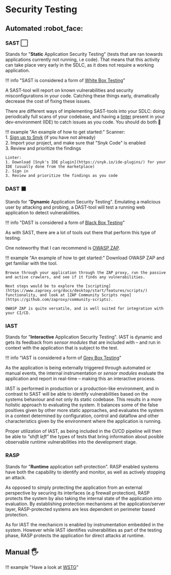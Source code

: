 # Security Testing

## Automated :robot_face:

### SAST ⬜

Stands for "**Static** Application Security Testing" (tests that are ran towards applications currently not running,  i.e code). That means that this activity can take place very early in the SDLC, as it does not require a working application.

!!! info "SAST is considered a form of [White Box Testing](https://en.wikipedia.org/wiki/White-box_testing)"

A SAST-tool will report on known vulnerabilities and security misconfigurations in your code. Catching these things early, dramatically decrease the cost of fixing these issues.

There are different ways of implementing SAST-tools into your SDLC: doing periodically full scans of your codebase, and having a [linter](https://en.wikipedia.org/wiki/Lint_(software)) present in your dev-environment (IDE) to catch issues as you code. You should do both :muscle:

!!! example "An example of how to get started:"
    Scanner:  
    1. [Sign up to Snyk](/appsec/snyk) (if you have not already)  
    2. Import your project, and make sure that "Snyk Code" is enabled  
    3. Review and prioritize the findings  

    Linter:  
    1. Download [Snyk's IDE plugin](https://snyk.io/ide-plugins/) for your IDE (usually done from the marketplace)  
    2. Sign in  
    3. Review and prioritize the findings as you code 

### DAST ⬛

Stands for "**Dynamic** Application Security Testing". Emulating a malicious user by attacking and probing, a DAST-tool will test a running web application to detect vulnerabilities.

!!! info "DAST is considered a form of [Black Box Testing](https://en.wikipedia.org/wiki/Black-box_testing)"

As with SAST, there are a lot of tools out there that perform this type of testing.

One noteworthy that I can recommend is [OWASP ZAP](https://www.zaproxy.org/).

!!! example "An example of how to get started:"
    Download OWASP ZAP and get familiar with the tool.

    Browse through your application through the ZAP proxy, run the passive and active crawlers, and see if it finds any vulnerabilities.

    Next steps would be to explore the [scripting](https://www.zaproxy.org/docs/desktop/start/features/scripts/) functionality, and look at [ZAP Community Scripts repo](https://github.com/zaproxy/community-scripts).

    OWASP ZAP is quite versatile, and is well suited for integration with your CI/CD. 

### IAST

Stands for "**Interactive** Application Security Testing". IAST is dynamic and gets its feedback from _sensor modules_ that are included with – and run in context with the application that is subject to the test.

!!! info "IAST is considered a form of [Grey Box Testing](https://en.wikipedia.org/wiki/Gray-box_testing)"

As the application is being externally triggered through automated or manual events, the internal instrumentation or _sensor modules_ evaluate the application and report in real-time – making this an interactive process.

IAST is performed in production or a production-like environment, and in contrast to SAST will be able to identify vulnerabilities based on the systems behaviour and not only its static codebase. 
This results in a more holistic approach to evaluating the system. 
It balances some of the false positives given by other more static approaches, and evaluates the system in a context determined by configuration, control and dataflow and other characteristics given by the environment where the application is running.

Proper utilization of IAST, as being included in the CI/CD pipeline will then be able to _"shift left"_ the types of tests that bring information about posible observable runtime vulnerabilities into the development stage.

### RASP
Stands for "**Runtime** application self-protection". 
RASP enabled systems have both the capability to identify and monitor, as well as actively stopping an attack.

As opposed to simply protecting the application from an external perspective by securing its interfaces (e.g firewall protection), RASP protects the system by also taking the internal state of the application into evaluation.
By establishing protection mechanisms at the application/server layer, RASP-protected systems are less dependent on perimeter based protection.

As for IAST the mechanicm is enabled by instrumentation embedded in the system. 
However while IAST identifies vulnerabilities as part of the testing phase, RASP protects the application for direct attacks at runtime.

## Manual :raised_hand_with_fingers_splayed:

!!! example "Have a look at [WSTG](https://owasp.org/www-project-web-security-testing-guide/)"
